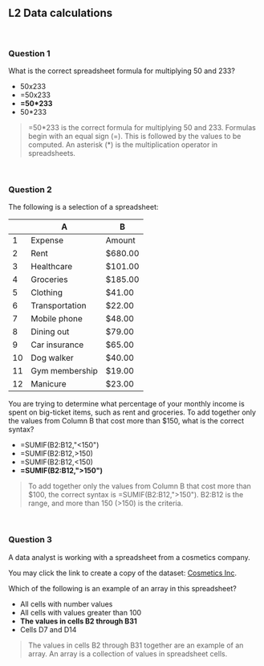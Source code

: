 ## L2 Data calculations

&nbsp;

### Question 1

What is the correct spreadsheet formula for multiplying 50 and 233?

* 50x233
* =50x233
* **=50*233**
* 50*233

> =50\*233 is the correct formula for multiplying 50 and 233. Formulas begin with an equal sign (=). This is followed by the values to be computed. An asterisk (\*) is the multiplication operator in spreadsheets. 

&nbsp;

### Question 2

The following is a selection of a spreadsheet:

|    | A              | B       |
|----|----------------|---------|
| 1  | Expense        | Amount  |
| 2  | Rent           | $680.00 |
| 3  | Healthcare     | $101.00 |
| 4  | Groceries      | $185.00 |
| 5  | Clothing       | $41.00  |
| 6  | Transportation | $22.00  |
| 7  | Mobile phone   | $48.00  |
| 8  | Dining out     | $79.00  |
| 9  | Car insurance  | $65.00  |
| 10 | Dog walker     | $40.00  |
| 11 | Gym membership | $19.00  |
| 12 | Manicure       | $23.00  |

You are trying to determine what percentage of your monthly income is spent on big-ticket items, such as rent and groceries. To add together only the values from Column B that cost more than $150, what is the correct syntax?

* =SUMIF(B2:B12,"<150")
* =SUMIF(B2:B12,>150)
* =SUMIF(B2:B12,<150)
* **=SUMIF(B2:B12,">150")**

> To add together only the values from Column B that cost more than $100, the correct syntax is =SUMIF(B2:B12,">150"). B2:B12 is the range, and more than 150 (>150) is the criteria.

&nbsp;

### Question 3

A data analyst is working with a spreadsheet from a cosmetics company.

You may click the link to create a copy of the dataset: [Cosmetics Inc](activity/Cosmetics_Inc_Sheet1.csv).

Which of the following is an example of an array in this spreadsheet? 

* All cells with number values
* All cells with values greater than 100 
* **The values in cells B2 through B31**
* Cells D7 and D14

> The values in cells B2 through B31 together are an example of an array. An array is a collection of values in spreadsheet cells.
